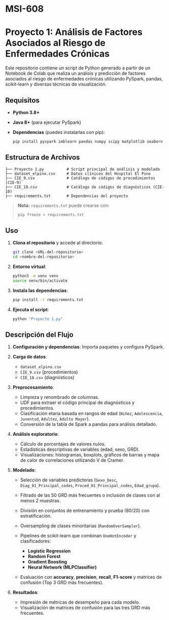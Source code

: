 # MSI-608
# Proyecto 1: Análisis de Factores Asociados al Riesgo de Enfermedades Crónicas

Este repositorio contiene un script de Python generado a partir de un Notebook de Colab que realiza un análisis y predicción de factores asociados al riesgo de enfermedades crónicas utilizando PySpark, pandas, scikit-learn y diversas técnicas de visualización.

## Requisitos

* **Python 3.8+**
* **Java 8+** (para ejecutar PySpark)
* **Dependencias** (puedes instalarlas con pip):

  ```bash
  pip install pyspark imblearn pandas numpy scipy matplotlib seaborn scikit-learn
  ```

## Estructura de Archivos

```plaintext
├── Proyecto 1.py          # Script principal de análisis y modelado
├── dataset_elpino.csv     # Datos clínicos del Hospital El Pino
├── CIE_9.csv              # Catálogo de códigos de procedimientos (CIE-9)
├── CIE_10.csv             # Catálogo de códigos de diagnósticos (CIE-10)
├── requirements.txt       # Dependencias del proyecto
```

> **Nota:** `requirements.txt` puede crearse con:
>
> ```bash
> pip freeze > requirements.txt
> ```

## Uso

1. **Clona el repositorio** y accede al directorio:

   ```bash
   git clone <URL-del-repositorio>
   cd <nombre-del-repositorio>
   ```
2. **Entorno virtual**:

   ```bash
   python3 -m venv venv
   source venv/bin/activate
   ```
3. **Instala las dependencias**:

   ```bash
   pip install -r requirements.txt
   ```
4. **Ejecuta el script**:

   ```bash
   python "Proyecto 1.py"
   ```

## Descripción del Flujo

1. **Configuración y dependencias**: Importa paquetes y configura PySpark.
2. **Carga de datos**:

   * `dataset_elpino.csv`
   * `CIE_9.csv` (procedimientos)
   * `CIE_10.csv` (diagnósticos)
3. **Preprocesamiento**:

   * Limpieza y renombrado de columnas.
   * UDF para extraer el código principal de diagnósticos y procedimientos.
   * Clasificación etaria basada en rangos de edad (`Niñez`, `Adolescencia`, `Juventud`, `Adultez`, `Adulto Mayor`).
   * Conversión de la tabla de Spark a pandas para análisis detallado.
4. **Análisis exploratorio**:

   * Cálculo de porcentajes de valores nulos.
   * Estadísticas descriptivas de variables (edad, sexo, GRD).
   * Visualizaciones: histogramas, boxplots, gráficos de barras y mapa de calor de correlaciones utilizando V de Cramer.
5. **Modelado**:

   * Selección de variables predictoras (`Sexo_Desc`, `Diag_01_Principal_codes`, `Proced_01_Principal_codes`, `Edad_grupo`).
   * Filtrado de las 50 GRD más frecuentes o inclusión de clases con al menos 2 muestras.
   * División en conjuntos de entrenamiento y prueba (80/20) con estratificación.
   * Oversampling de clases minoritarias (`RandomOverSampler`).
   * Pipelines de scikit-learn que combinan `OneHotEncoder` y clasificadores:

     * **Logistic Regression**
     * **Random Forest**
     * **Gradient Boosting**
     * **Neural Network (MLPClassifier)**
   * Evaluación con **accuracy**, **precision**, **recall**, **F1-score** y matrices de confusión (Top 3 GRD más frecuentes).
6. **Resultados**:

   * Impresión de métricas de desempeño para cada modelo.
   * Visualización de matrices de confusión para las tres GRD más frecuentes.
